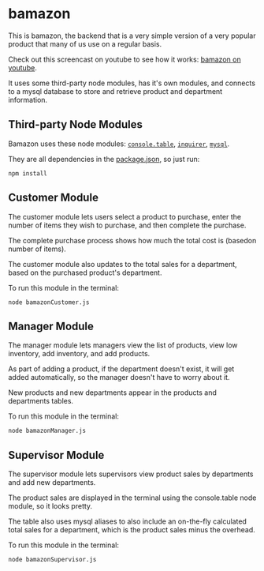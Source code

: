 # bamazon

This is bamazon, the backend that is a very simple version of a very popular product
that many of us use on a regular basis.

Check out this screencast on youtube to see how it works: [bamazon on youtube](https://youtu.be/hF-m9R-r19s).

It uses some third-party node modules, has it's own modules, and connects to a mysql database to store and retrieve product and department information.

## Third-party Node Modules

Bamazon uses these node modules: [`console.table`](https://www.npmjs.com/package/console.table), [`inquirer`](https://www.npmjs.com/package/inquirer), [`mysql`](https://www.npmjs.com/package/mysql).

They are all dependencies in the [package.json](https://github.com/Meggin/bamazon/blob/master/package.json), so just run:

`npm install`

## Customer Module

The customer module lets users select a product to purchase, enter the number of items they wish to purchase, and then complete the purchase.

The complete purchase process shows how much the total cost is (basedon number of items).

The customer module also updates to the total sales for a department, based on the purchased product's department.

To run this module in the terminal:

`node bamazonCustomer.js`

## Manager Module

The manager module lets managers view the list of products, view low inventory, add inventory, and add products.

As part of adding a product, if the department doesn't exist, it will get added automatically,
so the manager doesn't have to worry about it.

New products and new departments appear in the products and departments tables.

To run this module in the terminal:

`node bamazonManager.js`

## Supervisor Module

The supervisor module lets supervisors view product sales by departments and add new departments.

The product sales are displayed in the terminal using the console.table node module,
so it looks pretty.

The table also uses mysql aliases to also include an on-the-fly calculated total sales for a department, which is the product sales minus the overhead.

To run this module in the terminal:

`node bamazonSupervisor.js`



